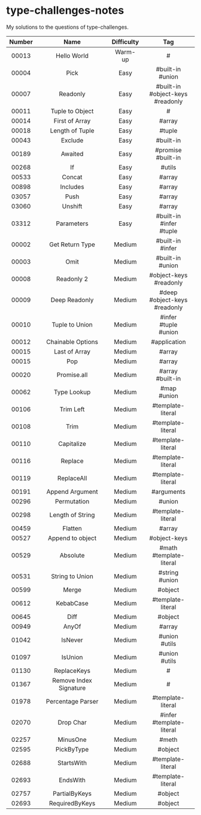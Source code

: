 # type-challenges-notes

My solutions to the questions of type-challenges.

| Number |              Name              | Difficulty |          Tag          |
| :----: | :----------------------------: | :--------: | :-------------------: |
| 00013  |          Hello World           |  Warm-up   |           #           |
| 00004  |              Pick              |    Easy    |  #built-in<br>#union  |
| 00007  |            Readonly            |    Easy    | #built-in<br>#object-keys<br>#readonly |
| 00011  |        Tuple to Object         |    Easy    |           #           |
| 00014  |         First of Array         |    Easy    |        #array         |
| 00018  |        Length of Tuple         |    Easy    |        #tuple         |
| 00043  |            Exclude             |    Easy    |       #built-in       |
| 00189  |            Awaited             |    Easy    | #promise<br>#built-in |
| 00268  |               If               |    Easy    |        #utils         |
| 00533  |             Concat             |    Easy    |        #array         |
| 00898  |            Includes            |    Easy    |        #array         |
| 03057  |              Push              |    Easy    |        #array         |
| 03060  |            Unshift             |    Easy    |        #array         |
| 03312  |           Parameters           |    Easy    | #built-in<br>#infer<br>#tuple |
| 00002  |         Get Return Type        |   Medium   |  #built-in<br>#infer  |
| 00003  |              Omit              |   Medium   |  #built-in<br>#union  |
| 00008  |           Readonly 2           |   Medium   | #object-keys<br>#readonly |
| 00009  |         Deep Readonly          |   Medium   | #deep<br>#object-keys<br>#readonly |
| 00010  |         Tuple to Union         |   Medium   | #infer<br>#tuple<br>#union |
| 00012  |       Chainable Options        |   Medium   |     #application      |
| 00015  |         Last of Array          |   Medium   |        #array         |
| 00015  |              Pop               |   Medium   |        #array         |
| 00020  |          Promise.all           |   Medium   |  #array<br>#built-in  |
| 00062  |          Type Lookup           |   Medium   |    #map<br>#union     |
| 00106  |           Trim Left            |   Medium   |   #template-literal   |
| 00108  |              Trim              |   Medium   |   #template-literal   |
| 00110  |           Capitalize           |   Medium   |   #template-literal   |
| 00116  |            Replace             |   Medium   |   #template-literal   |
| 00119  |           ReplaceAll           |   Medium   |   #template-literal   |
| 00191  |        Append Argument         |   Medium   |      #arguments       |
| 00296  |          Permutation           |   Medium   |        #union         |
| 00298  |        Length of String        |   Medium   |   #template-literal   |
| 00459  |            Flatten             |   Medium   |        #array         |
| 00527  |        Append to object        |   Medium   |     #object-keys      |
| 00529  |            Absolute            |   Medium   | #math<br>#template-literal |
| 00531  |        String to Union         |   Medium   |   #string<br>#union   |
| 00599  |             Merge              |   Medium   |        #object        |
| 00612  |           KebabCase            |   Medium   |   #template-literal   |
| 00645  |              Diff              |   Medium   |        #object        |
| 00949  |             AnyOf              |   Medium   |        #array         |
| 01042  |            IsNever             |   Medium   |   #union<br>#utils    |
| 01097  |            IsUnion             |   Medium   |   #union<br>#utils    |
| 01130  |          ReplaceKeys           |   Medium   |           #           |
| 01367  |     Remove Index Signature     |   Medium   |           #           |
| 01978  |       Percentage Parser        |   Medium   |   #template-literal   |
| 02070  |           Drop Char            |   Medium   | #infer<br>#template-literal |
| 02257  |            MinusOne            |   Medium   |         #meth         |
| 02595  |           PickByType           |   Medium   |        #object        |
| 02688  |           StartsWith           |   Medium   |   #template-literal   |
| 02693  |            EndsWith            |   Medium   |   #template-literal   |
| 02757  |         PartialByKeys          |   Medium   |        #object        |
| 02693  |         RequiredByKeys         |   Medium   |        #object        |
